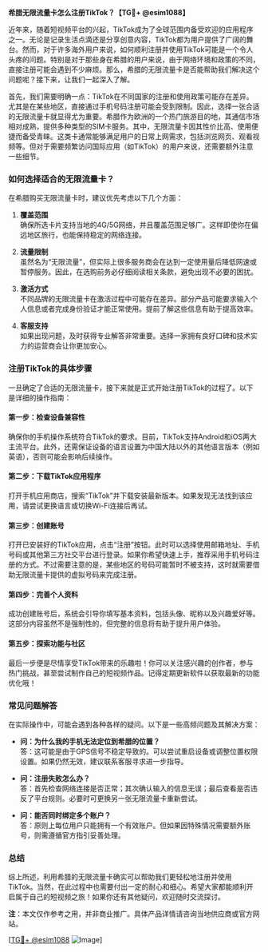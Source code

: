 **希腊无限流量卡怎么注册TikTok？【TG💪+ @esim1088】**

近年来，随着短视频平台的兴起，TikTok成为了全球范围内备受欢迎的应用程序之一。无论是记录生活点滴还是分享创意内容，TikTok都为用户提供了广阔的舞台。然而，对于许多海外用户来说，如何顺利注册并使用TikTok可能是一个令人头疼的问题。特别是对于那些身在希腊的用户来说，由于网络环境和政策的不同，直接注册可能会遇到不少麻烦。那么，希腊的无限流量卡是否能帮助我们解决这个问题呢？接下来，让我们一起深入了解。

首先，我们需要明确一点：TikTok在不同国家的注册和使用政策可能存在差异。尤其是在某些地区，直接通过手机号码注册可能会受到限制。因此，选择一张合适的无限流量卡就显得尤为重要。希腊作为欧洲的一个热门旅游目的地，其通信市场相对成熟，提供多种类型的SIM卡服务。其中，无限流量卡因其性价比高、使用便捷而备受青睐。这类卡通常能够满足用户的日常上网需求，包括浏览网页、观看视频等。但对于需要频繁访问国际应用（如TikTok）的用户来说，还需要额外注意一些细节。

### **如何选择适合的无限流量卡？**

在希腊购买无限流量卡时，建议优先考虑以下几个方面：

1. **覆盖范围**  
   确保所选卡片支持当地的4G/5G网络，并且覆盖范围足够广。这样即使你在偏远地区旅行，也能保持稳定的网络连接。

2. **流量限制**  
   虽然名为“无限流量”，但实际上很多服务商会在达到一定使用量后降低网速或暂停服务。因此，在选购前务必仔细阅读相关条款，避免出现不必要的困扰。

3. **激活方式**  
   不同品牌的无限流量卡在激活过程中可能存在差异。部分产品可能要求输入个人信息或者完成身份验证才能正常使用。提前了解这些信息有助于提高效率。

4. **客服支持**  
   如果出现问题，及时获得专业解答非常重要。选择一家拥有良好口碑和技术实力的运营商会让你更加安心。

### **注册TikTok的具体步骤**

一旦确定了合适的无限流量卡，接下来就是正式开始注册TikTok的过程了。以下是详细的操作指南：

#### **第一步：检查设备兼容性**
确保你的手机操作系统符合TikTok的要求。目前，TikTok支持Android和iOS两大主流平台。此外，还需保证设备的语言设置为中国大陆以外的其他语言版本（例如英语），否则可能会影响后续操作。

#### **第二步：下载TikTok应用程序**
打开手机应用商店，搜索“TikTok”并下载安装最新版本。如果发现无法找到该应用，请尝试更换语言或切换Wi-Fi连接后再试。

#### **第三步：创建账号**
打开已安装好的TikTok应用，点击“注册”按钮。此时可以选择使用邮箱地址、手机号码或其他第三方社交平台进行登录。如果你希望快速上手，推荐采用手机号码注册的方式。不过需要注意的是，某些地区的号码可能暂时不被支持，这时就需要借助无限流量卡提供的虚拟号码来完成注册。

#### **第四步：完善个人资料**
成功创建账号后，系统会引导你填写基本资料，包括头像、昵称以及兴趣爱好等。这部分内容虽然不是强制性的，但完整的信息将有助于提升用户体验。

#### **第五步：探索功能与社区**
最后一步便是尽情享受TikTok带来的乐趣啦！你可以关注感兴趣的创作者，参与热门挑战，甚至尝试制作自己的短视频作品。记得定期更新软件以获取最新的功能优化哦！

### **常见问题解答**

在实际操作中，可能会遇到各种各样的疑问。以下是一些高频问题及其解决方案：

- **问：为什么我的手机无法定位到希腊的位置？**  
  答：这可能是由于GPS信号不稳定导致的。可以尝试重启设备或调整位置权限设置。如果仍然无效，建议联系客服寻求进一步指导。

- **问：注册失败怎么办？**  
  答：首先检查网络连接是否正常；其次确认输入的信息无误；最后查看是否违反了平台规则。必要时可更换另一张无限流量卡重新尝试。

- **问：能否同时绑定多个账户？**  
  答：原则上每位用户只能拥有一个有效账户。但如果因特殊情况需要额外账号，则需遵循官方指引妥善处理。

### **总结**

综上所述，利用希腊的无限流量卡确实可以帮助我们更轻松地注册并使用TikTok。当然，在此过程中也需要付出一定的耐心和细心。希望大家都能顺利开启属于自己的短视频之旅！如果你还有其他疑问，欢迎随时交流探讨。

**注**：本文仅作参考之用，并非商业推广。具体产品详情请咨询当地供应商或官方网站。

[[TG💪+ @esim1088](https://t.me/s/esim1088) ![Image](https://i.postimg.cc/4NQfJmqS/Snipaste-2025-05-13-00-14-12.png)]